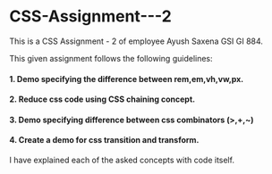 # CSS-Assignment---2
This is a CSS Assignment - 2 of employee Ayush Saxena GSI GI 884.

This given assignment follows the following guidelines:

#### 1. Demo specifying the difference between rem,em,vh,vw,px.

#### 2. Reduce css code using CSS chaining concept.

#### 3. Demo specifying difference between css combinators (>,+,~)

#### 4. Create a demo for css transition and transform.

I have explained each of the asked concepts with code itself.
